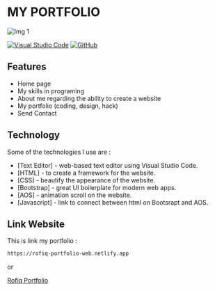 # MY PORTFOLIO

![Img 1](portfolioWeb.gif)


[![Visual Studio Code](https://img.shields.io/badge/--007ACC?logo=visual%20studio%20code&logoColor=ffffff)](https://code.visualstudio.com/) [![GitHub](https://badgen.net/badge/icon/github?icon=github&label)](https://github.com) 

## Features

- Home page
- My skills in programing
- About me regarding the ability to create a website
- My portfolio (coding, design, hack)
- Send Contact

## Technology

Some of the technologies I use are :

- [Text Editor] - web-based text editor using Visual Studio Code.
- [HTML] - to create a framework for the website.
- [CSS] - beautify the appearance of the website.
- [Bootstrap] - great UI boilerplate for modern web apps.
- [AOS] - animation scroll on the website.
- [Javascript] - link to connect between html on Bootsrapt and AOS.

## Link Website

This is link my portfolio :

```sh
https://rofiq-portfolio-web.netlify.app
```

or

[Rofiq Portfolio](https://rofiq-portfolio-web.netlify.app)
